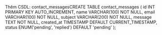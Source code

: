 Thêm CSDL: 
contact_messagesCREATE TABLE contact_messages (
    id INT PRIMARY KEY AUTO_INCREMENT,
    name VARCHAR(100) NOT NULL,
    email VARCHAR(100) NOT NULL,
    subject VARCHAR(200) NOT NULL,
    message TEXT NOT NULL,
    created_at TIMESTAMP DEFAULT CURRENT_TIMESTAMP,
    status ENUM('pending', 'replied') DEFAULT 'pending'
);
